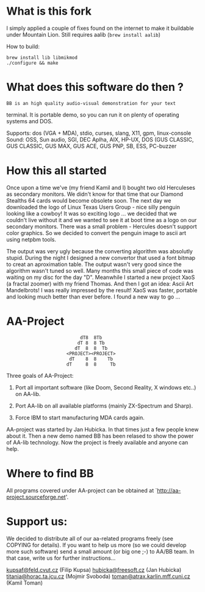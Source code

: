What is this fork
=================
I simply applied a couple of fixes found on the internet to make it buildable under Mountain Lion.
Still requires aalib (`brew install aalib`)

How to build:

```
brew install lib libmikmod
./configure && make
```


What does this software do then ?
=================================

	BB is an high quality audio-visual demonstration for your text
terminal. It is portable demo, so you can run it on plenty of operating 
systems and DOS. 

Supports: dos (VGA + MDA), stdio, curses, slang, X11, gpm, linux-console
Sound:  OSS, Sun audio, SGI, DEC Aplha, AIX, HP-UX, DOS (GUS CLASSIC, GUS
        CLASSIC, GUS MAX, GUS ACE, GUS PNP, SB, ESS, PC-buzzer 

How this all started
====================

   Once upon a time we've (my friend Kamil and I) bought two old
Herculeses as secondary monitors. We didn't know for that time that our
Diamond Stealths 64 cards would become obsolete soon. The next day we
downloaded the logo of Linux Texas Users Group - nice silly penguin
looking like a cowboy! It was so exciting logo ... we decided that we
couldn't live without it and we wanted to see it at boot time as a logo
on our secondary monitors. There was a small problem - Hercules doesn't
support color graphics. So we decided to convert the penguin image to
ascii art using netpbm tools.

   The output was very ugly because the converting algorithm was
absolutly stupid.  During the night I designed a new convertor that
used a font bitmap to creat an aproximation table. The output wasn't
very good since the algorithm wasn't tuned so well. Many months this
small piece of code was waiting on my disc for the day "D". Meanwhile I
started a new project XaoS (a fractal zoomer) with my friend Thomas.
And then I got an idea: Ascii Art Mandelbrots!  I was really impressed
by the result! XaoS was faster, portable and looking much better than
ever before. I found a new way to go ...


AA-Project
==========

                               dT8  8Tb
                              dT 8  8 Tb
                             dT  8  8  Tb
                          <PROJECT><PROJECT>
                           dT    8  8    Tb
                          dT     8  8     Tb
   
Three goals of AA-Project:

  1. Port all important software (like Doom, Second Reality, X windows
     etc..) on AA-lib.

  2. Port AA-lib on all available platforms (mainly ZX-Spectrum and
     Sharp).

  3. Force IBM to start manufacturing MDA cards again.

   AA-project was started by Jan Hubicka. In that times just a few
people knew about it. Then a new demo named BB has been relased to show
the power of AA-lib technology. Now the project is freely available and
anyone can help.

Where to find BB
================

   All programs covered under AA-project can be obtained at
`http://aa-project.sourceforge.net'.

Support us:
===========

   We decided to distribute all of our aa-related programs freely (see
COPYING for details). If you want to help us more (so we could develop 
more such software) send a small amount (or big one ;-) to AA/BB team.
In that case, write us for further instructions...

kupsaf@feld.cvut.cz (Filip Kupsa)
hubicka@freesoft.cz (Jan Hubicka)
titania@horac.ta.jcu.cz (Mojmir Svoboda)
toman@atrax.karlin.mff.cuni.cz (Kamil Toman)
